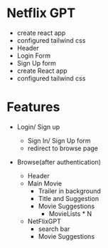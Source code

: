 # Netflix GPT 

- create react app
- configured tailwind css 
- Header
- Login Form
- Sign Up form
- create React app
- configured tailwind css

# Features

- Login/ Sign up
    - Sign In/ Sign Up form
    - redirect to browse page

- Browse(after authentication)
    - Header
    - Main Movie 
        - Trailer in background
        - Title and Suggestion
        - Movie Suggestions 
            - MovieLists * N
    - NetFlixGPT
        - search bar
        - Movie Suggestions
